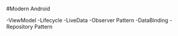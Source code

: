 #Modern Android


-ViewModel
-Lifecycle
-LiveData
-Observer Pattern
-DataBinding
-Repository Pattern